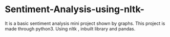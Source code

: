 # Sentiment-Analysis-using-nltk-
It is a basic sentiment analysis mini project shown by graphs. This project is made through python3. Using nltk , inbuilt library and pandas.
